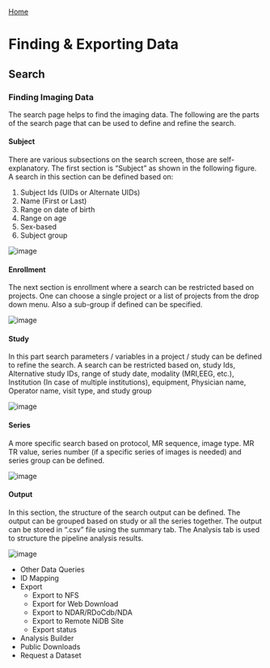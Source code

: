 <a href="index.html">Home</a>

# Finding & Exporting Data

## Search

 ### Finding Imaging Data
 The search page helps to find the imaging data. The following are the parts of the search page that can be used to define and refine the search.

#### Subject

There are various subsections on the search screen, those are self-explanatory. The first section is “Subject” as shown in the following figure. A search in this section can be defined based on:
1.	Subject Ids (UIDs or Alternate UIDs)
2.	Name (First or Last)
3.	Range on date of birth
4.	Range on age
5.	Sex-based 
6.	Subject group

![image](https://user-images.githubusercontent.com/24811295/145576115-99ce214b-e57f-4d4a-b626-898fd94c97c1.png)

#### Enrollment

The next section is enrollment where a search can be restricted based on projects. One can choose a single project or a list of projects from the drop down menu. Also a sub-group if defined can be specified.

![image](https://user-images.githubusercontent.com/24811295/145578915-0f5981c9-3de6-4cab-b3ba-2b1a92ab5b42.png)

#### Study
In this part search parameters / variables in a project / study can be defined to refine the search. A search can be restricted based on, study Ids, Alternative study IDs, range of study date, modality (MRI,EEG, etc.), Institution (In case of multiple institutions), equipment, Physician name, Operator name, visit type, and study group

![image](https://user-images.githubusercontent.com/24811295/145579800-50d85d4c-b5e3-4ee3-9e9d-0ea4ac157a68.png)

#### Series
A more specific search based on protocol, MR sequence, image type. MR TR value, series number (if a specific series of images is needed) and series group can be defined. 

![image](https://user-images.githubusercontent.com/24811295/145579904-3d617111-53f7-44d3-840a-318ca6bd9568.png)

#### Output
In this section, the structure of the search output can be defined. The output can be grouped based on study or all the series together. The output can be stored in “.csv” file using the summary tab. The Analysis tab is used to structure the pipeline analysis results. 

![image](https://user-images.githubusercontent.com/24811295/145580133-d64c64ac-1022-4a52-900f-421bcbeb506b.png)





  - Other Data Queries
  - ID Mapping
- Export
  - Export to NFS
  - Export for Web Download
  - Export to NDAR/RDoCdb/NDA
  - Export to Remote NiDB Site
  - Export status
- Analysis Builder
- Public Downloads
- Request a Dataset
